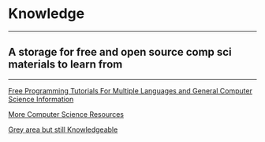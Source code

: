 # Knowledge
_____________

## A storage for free and open source comp sci materials to learn from
________________________________________________________________

<a href="https://goalkicker.com/"> Free Programming Tutorials For Multiple Languages and General Computer Science Information </a>

<a href="https://github.com/the-akira/Computer-Science-Resources/blob/master/README.md?utm_source=share&utm_medium=ios_app"> More Computer Science Resources </a>

<a href="https://github.com/Igglybuff/awesome-piracy"> Grey area but still Knowledgeable </a> 
